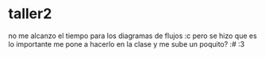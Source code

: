 # taller2

no me alcanzo el tiempo para los diagramas de flujos :c
pero se hizo que es lo importante
me pone a hacerlo en la clase y me sube un poquito? :# :3
